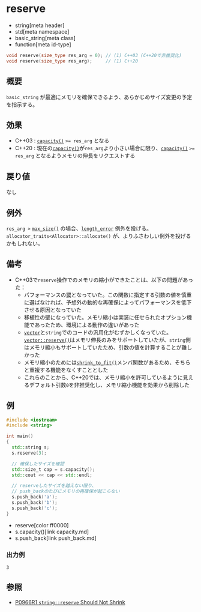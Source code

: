 # reserve
* string[meta header]
* std[meta namespace]
* basic_string[meta class]
* function[meta id-type]

```cpp
void reserve(size_type res_arg = 0); // (1) C++03 (C++20で非推奨化)
void reserve(size_type res_arg);     // (1) C++20
```

## 概要
`basic_string` が最適にメモリを確保できるよう、あらかじめサイズ変更の予定を指示する。


## 効果
- C++03 : [`capacity()`](capacity.md) `>= res_arg` となる
- C++20 : 現在の[`capacity()`](capacity.md)が`res_arg`より小さい場合に限り、[`capacity()`](capacity.md) `>= res_arg` となるようメモリの伸長をリクエストする


## 戻り値
なし


## 例外
`res_arg >` [`max_size()`](max_size.md) の場合、[`length_error`](/reference/stdexcept.md) 例外を投げる。  
`allocator_traits<Allocator>::allocate()` が、よりふさわしい例外を投げるかもしれない。


## 備考
- C++03で`reserve`操作でのメモリの縮小ができたことは、以下の問題があった：
    - パフォーマンスの罠となっていた。この関数に指定する引数の値を慎重に選ばなければ、予想外の動的な再確保によってパフォーマンスを低下させる原因となっていた
    - 移植性の壁になっていた。メモリ縮小は実装に任せられたオプション機能であったため、環境による動作の違いがあった
    - [`vector`](/reference/vector/vector.md)と`string`でのコードの汎用化がむずかしくなっていた。[`vector::reserve()`](/reference/vector/vector/reserve.md)はメモリ伸長のみをサポートしていたが、`string`側はメモリ縮小もサポートしていたため、引数の値を計算することが難しかった
    - メモリ縮小のためには[`shrink_to_fit()`](shrink_to_fit.md)メンバ関数があるため、そちらと重複する機能をなくすこととした
    - これらのことから、C++20では、メモリ縮小を許可しているように見えるデフォルト引数`0`を非推奨化し、メモリ縮小機能を効果から削除した


## 例
```cpp example
#include <iostream>
#include <string>

int main()
{
  std::string s;
  s.reserve(3);

  // 確保したサイズを確認
  std::size_t cap = s.capacity();
  std::cout << cap << std::endl;

  // reserveしたサイズを越えない限り、
  // push_backのたびにメモリの再確保が起こらない
  s.push_back('a');
  s.push_back('b');
  s.push_back('c');
}
```
* reserve[color ff0000]
* s.capacity()[link capacity.md]
* s.push_back[link push_back.md]

### 出力例
```
3
```

## 参照
- [P0966R1 `string::reserve` Should Not Shrink](http://www.open-std.org/jtc1/sc22/wg21/docs/papers/2018/p0966r1.html)
